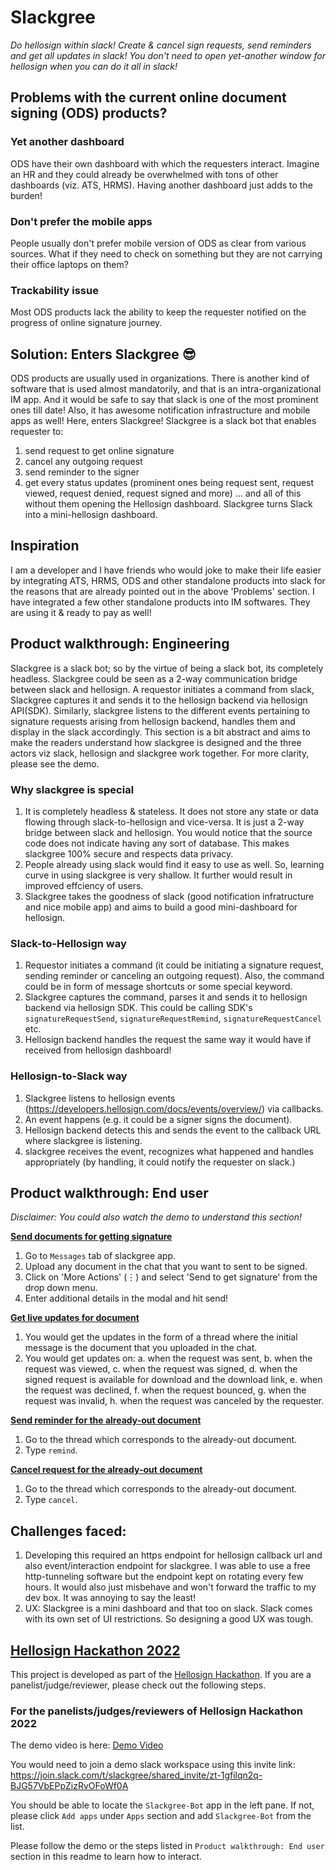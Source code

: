 # Slackgree
_Do hellosign within slack! Create & cancel sign requests, send reminders and get all updates in slack! You don't need to open yet-another window for hellosign when you can do it all in slack!_

## Problems with the current online document signing (ODS) products?
### Yet another dashboard
ODS have their own dashboard with which the requesters interact. Imagine an HR and they could already be overwhelmed with tons of other dashboards (viz. ATS, HRMS). Having another dashboard just adds to the burden!
### Don't prefer the mobile apps
People usually don't prefer mobile version of ODS as clear from various sources. What if they need to check on something but they are not carrying their office laptops on them?
### Trackability issue
Most ODS products lack the ability to keep the requester notified on the progress of online signature journey.

## Solution: Enters Slackgree 😎
ODS products are usually used in organizations. There is another kind of software that is used almost mandatorily, and that is an intra-organizational IM app. And it would be safe to say that slack is one of the most prominent ones till date! Also, it has awesome notification infrastructure and mobile apps as well!
Here, enters Slackgree! Slackgree is a slack bot that enables requester to:
1. send request to get online signature
2. cancel any outgoing request
3. send reminder to the signer
4. get every status updates (prominent ones being request sent, request viewed, request denied, request signed and more)
... and all of this without them opening the Hellosign dashboard. Slackgree turns Slack into a mini-hellosign dashboard.

## Inspiration
I am a developer and I have friends who would joke to make their life easier by integrating ATS, HRMS, ODS and other standalone products into slack for the reasons that are already pointed out in the above 'Problems' section. I have integrated a few other standalone products into IM softwares. They are using it & ready to pay as well!

## Product walkthrough: Engineering
Slackgree is a slack bot; so by the virtue of being a slack bot, its completely headless. Slackgree could be seen as a 2-way communication bridge between slack and hellosign. A requestor initiates a command from slack, Slackgree captures it and sends it to the hellosign backend via hellosign API(SDK). Similarly, slackgree listens to the different events pertaining to signature requests arising from hellosign backend, handles them and display in the slack accordingly. This section is a bit abstract and aims to make the readers understand how slackgree is designed and the three actors viz slack, hellosign and slackgree work together. For more clarity, please see the demo.

### Why slackgree is special
1. It is completely headless & stateless. It does not store any state or data flowing through slack-to-hellosign and vice-versa. It is just a 2-way bridge between slack and hellosign. You would notice that the source code does not indicate having any sort of database. This makes slackgree 100% secure and respects data privacy.
2. People already using slack would find it easy to use as well. So, learning curve in using slackgree is very shallow. It further would result in improved effciency of users.
3. Slackgree takes the goodness of slack (good notification infratructure and nice mobile app) and aims to build a good mini-dashboard for hellosign.

### Slack-to-Hellosign way
1. Requestor initiates a command (it could be initiating a signature request, sending reminder or canceling an outgoing request). Also, the command could be in form of message shortcuts or some special keyword.
2. Slackgree captures the command, parses it and sends it to hellosign backend via hellosign SDK. This could be calling SDK's `signatureRequestSend`, `signatureRequestRemind`, `signatureRequestCancel` etc.
3. Hellosign backend handles the request the same way it would have if received from hellosign dashboard!

### Hellosign-to-Slack way
1. Slackgree listens to hellosign events (https://developers.hellosign.com/docs/events/overview/) via callbacks.
2. An event happens (e.g. it could be a signer signs the document).
3. Hellosign backend detects this and sends the event to the callback URL where slackgree is listening.
4. slackgree receives the event, recognizes what happened and handles appropriately (by handling, it could notify the requester on slack.)

## Product walkthrough: End user
_Disclaimer: You could also watch the demo to understand this section!_

<ins><b>Send documents for getting signature</b></ins>
1. Go to `Messages` tab of slackgree app.
2. Upload any document in the chat that you want to sent to be signed.
3. Click on 'More Actions' (⋮) and select 'Send to get signature' from the drop down menu.
4. Enter additional details in the modal and hit send!

<ins><b>Get live updates for document</b></ins>
1. You would get the updates in the form of a thread where the initial message is the document that you uploaded in the chat.
2. You would get updates on:
 a. when the request was sent,
 b. when the request was viewed,
 c. when the request was signed,
 d. when the signed request is available for download and the download link,
 e. when the request was declined,
 f. when the request bounced,
 g. when the request was invalid,
 h. when the request was canceled by the requester.

<ins><b>Send reminder for the already-out document</b></ins>
1. Go to the thread which corresponds to the already-out document.
2. Type `remind`.

<ins><b>Cancel request for the already-out document</b></ins>
1. Go to the thread which corresponds to the already-out document.
2. Type `cancel`.

## Challenges faced:

1. Developing this required an https endpoint for hellosign callback url and also event/interaction endpoint for slackgree. I was able to use a free http-tunneling software but the endpoint kept on rotating every few hours. It would also just misbehave and won't forward the traffic to my dev box. It was annoying to say the least!
2. UX: Slackgree is a mini dashboard and that too on slack. Slack comes with its own set of UI restrictions. So designing a good UX was tough.


## [Hellosign Hackathon 2022][Hellosign Hackathon]
This project is developed as part of the [Hellosign Hackathon][Hellosign Hackathon]. If you are a panelist/judge/reviewer, please check out the following steps.

### For the panelists/judges/reviewers of Hellosign Hackathon 2022
The demo video is here: [Demo Video]

You would need to join a demo slack workspace using this invite link: https://join.slack.com/t/slackgree/shared_invite/zt-1gfilqn2q-BJG57VbEPpZizRvOFoWf0A

You should be able to locate the `Slackgree-Bot` app in the left pane. If not, please click `Add apps` under `Apps` section and add `Slackgree-Bot` from the list.

Please follow the demo or the steps listed in `Product walkthrough: End user` section in this readme to learn how to interact.

[Hellosign Hackathon]: <https://hellosignhackathon2022.devpost.com/>
[Demo Video]: <>

